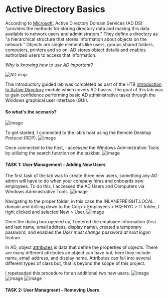 # Active Directory Basics 

According to [Microsoft](https://learn.microsoft.com/en-us/windows-server/identity/ad-ds/manage/group-managed-service-accounts/group-managed-service-accounts/active-directory-domain-services-overview?source=recommendations), Active Directory Domain Services (AD DS) "provides the methods for storing directory data and making this data available to network users and administrators." They define a directory as "a hierarchical structure that stores information about objects on the network." Objects are single elements like users, groups,shared folders, computers, printers and so on. AD stores object details and enables authorized users to access that information.   

*Why is knowing how to use AD important?* 

![AD ninja](https://github.com/user-attachments/assets/5f0f9086-44a4-438f-a4ad-15fe0d29c0d4)

This introductory guided lab was completed as part of the HTB [Introduction to Active Directory](https://academy.hackthebox.com/module/details/74) module which covers AD basics. The goal of this lab was to gain confidence performing basic AD administrative tasks through the Windows graphical user interface (GUI).  

#### So what's the scenario?
![image](https://github.com/user-attachments/assets/ca863dbf-3300-4b95-8e7e-526763d71629)

To get started, I connected to the lab's host using the Remote Desktop Protocol (RDP).
![image](https://github.com/user-attachments/assets/c0350f3d-735a-4fed-ba5f-15c748acd1fa)

Once connected to the host, I accessed the Windows Administrative Tools by utilizing the search function on the taskbar.
![image](https://github.com/user-attachments/assets/e500e6a1-0e28-4e4e-941f-1ebd5206537b)


#### TASK 1: User Management - Adding New Users
The first task of the lab was to create three new users, something any AD admin will have to do when your company hires and onboards new employees. To do this, I accessed the AD Users and Computers via Windows Administrative Tools.
![image](https://github.com/user-attachments/assets/40526871-21f5-468d-9ee7-5d94b7a1a975)

Navigating to the proper folder, in this case the INLANEFREIGHT.LOCAL domain and drilling down to the Corp > Employees > HQ-NYC > IT folder, I right clicked and selected New > User.
![image](https://github.com/user-attachments/assets/55fdb3f0-d758-47da-9742-503716dd362b)

Once the dialog box opened up, I entered the employee information (first and last name, email address, display name), created a temporary password, and enabled the *User must change password at next logon* feature. 

In AD, object [attributes](https://learn.microsoft.com/en-us/windows/win32/adschema/attributes) is data that define the properties of objects. There are many different attributes an object can have but, here they include name, email address, and display name. Attributes can fall into several different types of class but, that is beyond the scope of this project. 

I repeteaded this procedure for an additional two new users.
![image](https://github.com/user-attachments/assets/c62c991d-fe50-4ae6-bd59-0111eeca38df)
![image](https://github.com/user-attachments/assets/ad314262-fcc7-4ae8-9a51-39fb804b6ac1)
![image](https://github.com/user-attachments/assets/4ab803a4-96da-42a5-90ae-edd854f7381b)


#### TASK 2: User Managment - Removing Users
